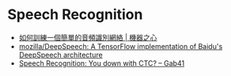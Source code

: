 # Speech Recognition

* [如何訓練一個簡單的音頻識別網絡 \| 機器之心](https://www.jiqizhixin.com/articles/2018-05-28-12)
* [mozilla/DeepSpeech: A TensorFlow implementation of Baidu's DeepSpeech architecture](https://github.com/mozilla/DeepSpeech)
* [Speech Recognition: You down with CTC? – Gab41](https://gab41.lab41.org/speech-recognition-you-down-with-ctc-8d3b558943f0)


